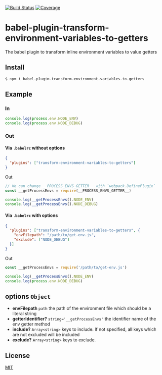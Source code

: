 [![Build Status](https://travis-ci.org/kaelzhang/babel-plugin-transform-environment-variables-to-getters.svg?branch=master)](https://travis-ci.org/kaelzhang/babel-plugin-transform-environment-variables-to-getters)
[![Coverage](https://codecov.io/gh/kaelzhang/babel-plugin-transform-environment-variables-to-getters/branch/master/graph/badge.svg)](https://codecov.io/gh/kaelzhang/babel-plugin-transform-environment-variables-to-getters)
<!-- optional appveyor tst
[![Windows Build Status](https://ci.appveyor.com/api/projects/status/github/kaelzhang/babel-plugin-transform-environment-variables-to-getters?branch=master&svg=true)](https://ci.appveyor.com/project/kaelzhang/babel-plugin-transform-environment-variables-to-getters)
-->
<!-- optional npm version
[![NPM version](https://badge.fury.io/js/babel-plugin-transform-environment-variables-to-getters.svg)](http://badge.fury.io/js/babel-plugin-transform-environment-variables-to-getters)
-->
<!-- optional npm downloads
[![npm module downloads per month](http://img.shields.io/npm/dm/babel-plugin-transform-environment-variables-to-getters.svg)](https://www.npmjs.org/package/babel-plugin-transform-environment-variables-to-getters)
-->
<!-- optional dependency status
[![Dependency Status](https://david-dm.org/kaelzhang/babel-plugin-transform-environment-variables-to-getters.svg)](https://david-dm.org/kaelzhang/babel-plugin-transform-environment-variables-to-getters)
-->

# babel-plugin-transform-environment-variables-to-getters

The babel plugin to transform inline environment variables to value getters

## Install

```sh
$ npm i babel-plugin-transform-environment-variables-to-getters
```

## Example

### In

```js
console.log(process.env.NODE_ENV)
console.log(process.env.NODE_DEBUG)
```

### Out

#### Via `.babelrc` without options

```json
{
  "plugins": ["transform-environment-variables-to-getters"]
}
```
Out

```js
// We can change __PROCESS_ENVS_GETTER__ with `webpack.DefinePlugin`
const __getProcessEnvs = require(__PROCESS_ENVS_GETTER__)

console.log(__getProcessEnvs().NODE_ENV)
console.log(__getProcessEnvs().NODE_DEBUG)
```

#### Via `.babelrc` with options

```json
{
  "plugins": ["transform-environment-variables-to-getters", {
    "envFilepath": "/path/to/get-env.js",
    "exclude": ["NODE_DEBUG"]
  }]
}
```
Out

```js
const __getProcessEnvs = require('/path/to/get-env.js')

console.log(__getProcessEnvs().NODE_ENV)
console.log(process.env.NODE_DEBUG)
```

## options `Object`

- **envFilepath** `path` the path of the environment file which should be a literal string
- **getterIdentifier?** `string='__getProcessEnvs'` the identifier name of the env getter method
- **include?** `Array<string>` keys to include. If not specified, all keys which are not excluded will be included
- **exclude?** `Array<string>` keys to exclude.

## License

[MIT](LICENSE)
